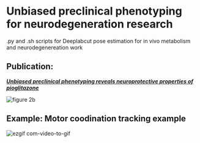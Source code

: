 # Unbiased preclinical phenotyping for neurodegeneration research

.py and .sh scripts for Deeplabcut pose estimation for in vivo metabolism and neurodegenereation work

## Publication: 
***[Unbiased preclinical phenotyping reveals neuroprotective properties of pioglitazone](https://www.biorxiv.org/content/10.1101/2024.08.30.610328v1/)***



 ![figure 2b](https://github.com/user-attachments/assets/767d3300-5c4d-4212-9c1c-5a72b74ec6ca)

## Example: Motor coodination tracking example

![ezgif com-video-to-gif](https://github.com/EdH66/Motor_trackbydrug/assets/66481365/10b28178-9980-40cc-aba6-465285f725b8)
